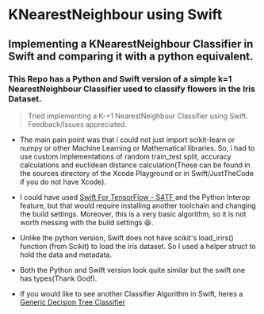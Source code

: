 
# KNearestNeighbour using Swift
## Implementing a KNearestNeighbour Classifier in Swift and comparing it with a python equivalent.
### This Repo has a Python and Swift version of a simple k=1 NearestNeighbour Classifier used to classify flowers in the Iris Dataset.

> Tried implementing a K-=1 NearestNeighbour Classifier using Swift. Feedback/Issues appreciated.

* The main pain point was that i could not just import scikit-learn or numpy or other Machine Learning or Mathematical libraries. So, i had to use custom implementations of random train_test split, accuracy calculations and euclidean distance calculation(These can be found in the sources directory of the Xcode Playground or in Swift/JustTheCode if you do not have Xcode).

* I could have used [Swift For TensorFlow - S4TF ](https://github.com/tensorflow/swift) and the Python Interop feature, but that would require installing another toolchain and changing the build settings. Moreover, this is a very basic algorithm, so it is not worth messing with the build settings 😆.

* Unlike the python version, Swift does not have scikit's load_irirs() function (from Scikit) to load the iris dataset. So I used a helper struct to hold the data and metadata. 

* Both the Python and Swift version look quite similar but the swift one has types(Thank God!).

* If you would like to see another Classifier Algorithm in Swift, heres a [Generic Decision Tree Classifier](https://github.com/mdsahilak/DecisionTreeClassifier)

